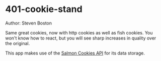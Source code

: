# 401-cookie-stand

Author: Steven Boston

Same great cookies, now with http cookies as well as fish cookies. You won't know how to react, but you will see sharp increases in quality over the original.

This app makes use of the [Salmon Cookies API](https://github.com/SalmonCookiesAPI/SalmonCookiesAPI) for its data storage. 

